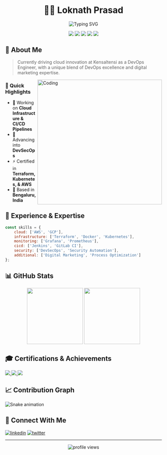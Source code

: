 # <div align="center">👨‍💻 Loknath Prasad</div>

<div align="center">
  <img src="https://readme-typing-svg.herokuapp.com?font=Fira+Code&weight=500&size=25&pause=1000&color=3F97F7&background=21222200&center=true&vCenter=true&width=435&lines=DevOps+Engineer;Cloud+Enthusiast;Infrastructure+Architect" alt="Typing SVG" />
</div>

<p align="center">
  <img src="https://img.shields.io/badge/AWS-%23FF9900.svg?style=for-the-badge&logo=amazon-aws&logoColor=white" />
  <img src="https://img.shields.io/badge/Google%20Cloud-%234285F4.svg?style=for-the-badge&logo=google-cloud&logoColor=white" />
  <img src="https://img.shields.io/badge/terraform-%235835CC.svg?style=for-the-badge&logo=terraform&logoColor=white" />
  <img src="https://img.shields.io/badge/kubernetes-%23326ce5.svg?style=for-the-badge&logo=kubernetes&logoColor=white" />
  <img src="https://img.shields.io/badge/docker-%230db7ed.svg?style=for-the-badge&logo=docker&logoColor=white" />
</p>

## 🚀 About Me

> Currently driving cloud innovation at Kensaltensi as a DevOps Engineer, with a unique blend of DevOps excellence and digital marketing expertise.

<img align="right" alt="Coding" width="400" src="https://media.giphy.com/media/Y4ak9Ki2GZCbJxAnJD/giphy.gif"/>

### 🎯 Quick Highlights
- 🔭 Working on **Cloud Infrastructure & CI/CD Pipelines**
- 🌱 Advancing into **DevSecOps**
- ⚡ Certified in **Terraform, Kubernetes, & AWS**
- 🏢 Based in **Bengaluru, India**

## 💼 Experience & Expertise

```javascript
const skills = {
    cloud: ['AWS', 'GCP'],
    infrastructure: ['Terraform', 'Docker', 'Kubernetes'],
    monitoring: ['Grafana', 'Prometheus'],
    cicd: ['Jenkins', 'GitLab CI'],
    security: ['DevSecOps', 'Security Automation'],
    additional: ['Digital Marketing', 'Process Optimization']
};
```

## 📊 GitHub Stats

<div align="center">
  <img height="180em" src="https://github-readme-stats.vercel.app/api?username=YOUR_GITHUB_USERNAME&show_icons=true&theme=tokyonight&include_all_commits=true&count_private=true"/>
  <img height="180em" src="https://github-readme-stats.vercel.app/api/top-langs/?username=YOUR_GITHUB_USERNAME&layout=compact&langs_count=7&theme=tokyonight"/>
</div>

## 🎓 Certifications & Achievements

<p align="left">
  <a href="#">
    <img src="https://img.shields.io/badge/HashiCorp--Terraform-Expert-brightgreen?style=for-the-badge&logo=terraform" />
  </a>
  <a href="#">
    <img src="https://img.shields.io/badge/Kubernetes-Certified-326CE5?style=for-the-badge&logo=kubernetes" />
  </a>
  <a href="#">
    <img src="https://img.shields.io/badge/AWS-Fundamentals-FF9900?style=for-the-badge&logo=amazon-aws" />
  </a>
</p>

## 📈 Contribution Graph

![Snake animation](https://github.com/${YOUR_GITHUB_USERNAME}/${YOUR_GITHUB_USERNAME}/blob/output/github-contribution-grid-snake.svg)

## 🤝 Connect With Me

<p align="left">
<a href="YOUR_LINKEDIN_URL" target="blank"><img align="center" src="https://img.shields.io/badge/LinkedIn-%230077B5.svg?style=for-the-badge&logo=linkedin&logoColor=white" alt="linkedin"/></a>
<a href="YOUR_TWITTER_URL" target="blank"><img align="center" src="https://img.shields.io/badge/Twitter-%231DA1F2.svg?style=for-the-badge&logo=Twitter&logoColor=white" alt="twitter"/></a>
</p>

---

<div align="center">
  <img src="https://komarev.com/ghpvc/?username=YOUR_GITHUB_USERNAME&label=Profile%20views&color=0e75b6&style=flat" alt="profile views" />
</div>

